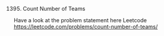 1395. Count Number of Teams

Have a look at the problem statement here  Leetcode https://leetcode.com/problems/count-number-of-teams/



